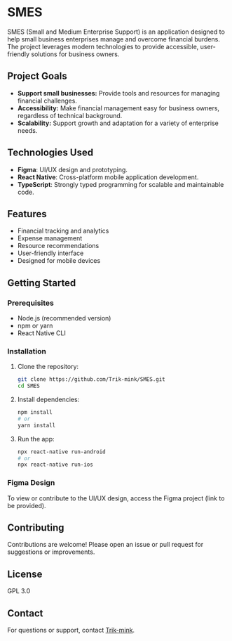 # SMES

SMES (Small and Medium Enterprise Support) is an application designed to help small business enterprises manage and overcome financial burdens. The project leverages modern technologies to provide accessible, user-friendly solutions for business owners.

## Project Goals

- **Support small businesses:** Provide tools and resources for managing financial challenges.
- **Accessibility:** Make financial management easy for business owners, regardless of technical background.
- **Scalability:** Support growth and adaptation for a variety of enterprise needs.

## Technologies Used

- **Figma**: UI/UX design and prototyping.
- **React Native**: Cross-platform mobile application development.
- **TypeScript**: Strongly typed programming for scalable and maintainable code.

## Features

- Financial tracking and analytics
- Expense management
- Resource recommendations
- User-friendly interface
- Designed for mobile devices

## Getting Started

### Prerequisites

- Node.js (recommended version)
- npm or yarn
- React Native CLI

### Installation

1. Clone the repository:
    ```bash
    git clone https://github.com/Trik-mink/SMES.git
    cd SMES
    ```

2. Install dependencies:
    ```bash
    npm install
    # or
    yarn install
    ```

3. Run the app:
    ```bash
    npx react-native run-android
    # or
    npx react-native run-ios
    ```

### Figma Design

To view or contribute to the UI/UX design, access the Figma project (link to be provided).

## Contributing

Contributions are welcome! Please open an issue or pull request for suggestions or improvements.

## License

GPL 3.0

## Contact

For questions or support, contact [Trik-mink](https://github.com/Trik-mink).


